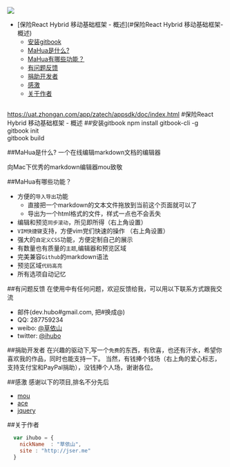 ![](kejilogo.png)
<!-- TOC depthFrom:1 depthTo:6 withLinks:1 updateOnSave:1 orderedList:0 -->

- [保险React Hybrid 移动基础框架 - 概述](#保险React Hybrid 移动基础框架-概述)
	- [安装gitbook](#安装gitbook)
	- [MaHua是什么?](#mahua是什么)
	- [MaHua有哪些功能？](#mahua有哪些功能)
	- [有问题反馈](#有问题反馈)
	- [捐助开发者](#捐助开发者)
	- [感激](#感激)
	- [关于作者](#关于作者)

<!-- /TOC -->
```javascript
```

https://uat.zhongan.com/app/zatech/appsdk/doc/index.html
#保险React Hybrid 移动基础框架 - 概述
##安装gitbook
npm install gitbook-cli -g</br>
gitbook init</br>
gitbook build</br>

##MaHua是什么?
一个在线编辑markdown文档的编辑器

向Mac下优秀的markdown编辑器mou致敬

##MaHua有哪些功能？

* 方便的`导入导出`功能
    *  直接把一个markdown的文本文件拖放到当前这个页面就可以了
    *  导出为一个html格式的文件，样式一点也不会丢失
* 编辑和预览`同步滚动`，所见即所得（右上角设置）
* `VIM快捷键`支持，方便vim党们快速的操作 （右上角设置）
* 强大的`自定义CSS`功能，方便定制自己的展示
* 有数量也有质量的`主题`,编辑器和预览区域
* 完美兼容`Github`的markdown语法
* 预览区域`代码高亮`
* 所有选项自动记忆

##有问题反馈
在使用中有任何问题，欢迎反馈给我，可以用以下联系方式跟我交流

* 邮件(dev.hubo#gmail.com, 把#换成@)
* QQ: 287759234
* weibo: [@草依山](http://weibo.com/ihubo)
* twitter: [@ihubo](http://twitter.com/ihubo)

##捐助开发者
在兴趣的驱动下,写一个`免费`的东西，有欣喜，也还有汗水，希望你喜欢我的作品，同时也能支持一下。
当然，有钱捧个钱场（右上角的爱心标志，支持支付宝和PayPal捐助），没钱捧个人场，谢谢各位。

##感激
感谢以下的项目,排名不分先后

* [mou](http://mouapp.com/)
* [ace](http://ace.ajax.org/)
* [jquery](http://jquery.com)

##关于作者

```javascript
  var ihubo = {
    nickName  : "草依山",
    site : "http://jser.me"
  }
```
